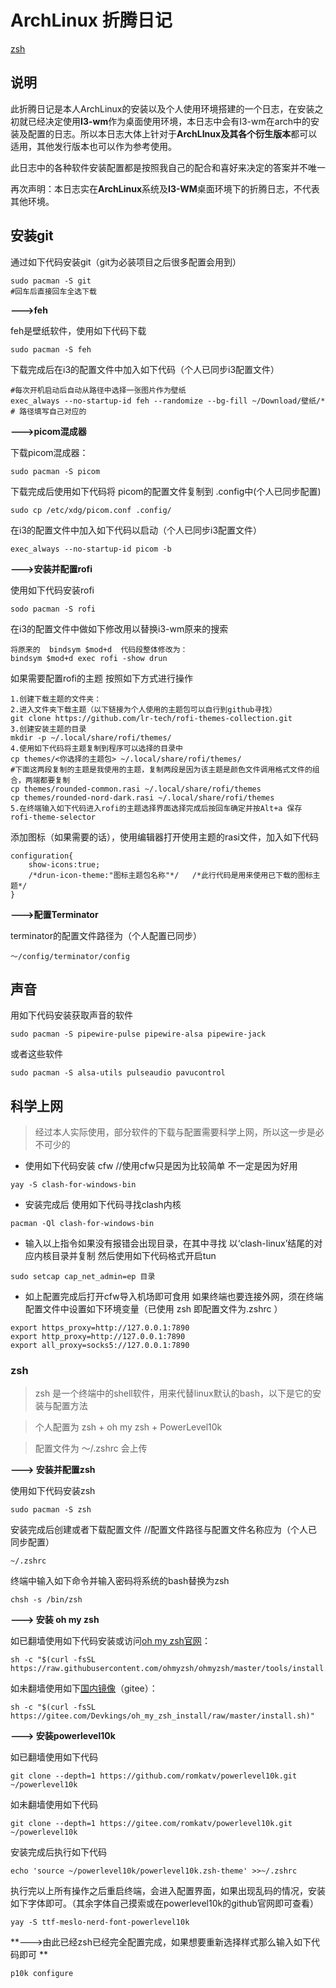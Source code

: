 # ArchLinux 折腾日记

[zsh](###zsh)

## 说明

​		此折腾日记是本人ArchLinux的安装以及个人使用环境搭建的一个日志，在安装之初就已经决定使用**I3-wm**作为桌面使用环境，本日志中会有I3-wm在arch中的安装及配置的日志。所以本日志大体上针对于**ArchLInux及其各个衍生版本**都可以适用，其他发行版本也可以作为参考使用。

​		此日志中的各种软件安装配置都是按照我自己的配合和喜好来决定的答案并不唯一

再次声明：本日志实在**ArchLinux**系统及**I3-WM**桌面环境下的折腾日志，不代表其他环境。

## 安装git

通过如下代码安装git（git为必装项目之后很多配置会用到）

```
sudo pacman -S git
#回车后直接回车全选下载
```

**--->feh**

feh是壁纸软件，使用如下代码下载

```
sudo pacman -S feh
```

下载完成后在i3的配置文件中加入如下代码（个人已同步i3配置文件）

```
#每次开机启动后自动从路径中选择一张图片作为壁纸
exec_always --no-startup-id feh --randomize --bg-fill ~/Download/壁纸/*
# 路径填写自己对应的
```



**--->picom混成器**

下载picom混成器：

```
sudo pacman -S picom
```

下载完成后使用如下代码将 picom的配置文件复制到  .config中(个人已同步配置)

```
sudo cp /etc/xdg/picom.conf .config/
```

在i3的配置文件中加入如下代码以启动（个人已同步i3配置文件）

```
exec_always --no-startup-id picom -b
```

**--->安装并配置rofi**

使用如下代码安装rofi

```
sodo pacman -S rofi
```

在i3的配置文件中做如下修改用以替换i3-wm原来的搜索

```
将原来的  bindsym $mod+d  代码段整体修改为：
bindsym $mod+d exec rofi -show drun
```

如果需要配置rofi的主题 按照如下方式进行操作

```
1.创建下载主题的文件夹：
2.进入文件夹下载主题（以下链接为个人使用的主题包可以自行到github寻找）
git clone https://github.com/lr-tech/rofi-themes-collection.git
3.创建安装主题的目录
mkdir -p ~/.local/share/rofi/themes/
4.使用如下代码将主题复制到程序可以选择的目录中
cp themes/<你选择的主题包> ~/.local/share/rofi/themes/
#下面这两段复制的主题是我使用的主题，复制两段是因为该主题是颜色文件调用格式文件的组合，两端都要复制
cp themes/rounded-common.rasi ~/.local/share/rofi/themes
cp themes/rounded-nord-dark.rasi ~/.local/share/rofi/themes
5.在终端输入如下代码进入rofi的主题选择界面选择完成后按回车确定并按Alt+a 保存
rofi-theme-selector
```

添加图标（如果需要的话），使用编辑器打开使用主题的rasi文件，加入如下代码

```
configuration{
	show-icons:true;
	/*drun-icon-theme:"图标主题包名称"*/   /*此行代码是用来使用已下载的图标主题*/   
}
```



**--->配置Terminator**

terminator的配置文件路径为（个人配置已同步）

```
～/config/terminator/config
```



## 声音

用如下代码安装获取声音的软件

```
sudo pacman -S pipewire-pulse pipewire-alsa pipewire-jack
```

或者这些软件

```
sudo pacman -S alsa-utils pulseaudio pavucontrol
```



## 科学上网

> 经过本人实际使用，部分软件的下载与配置需要科学上网，所以这一步是必不可少的

* 使用如下代码安装 cfw //使用cfw只是因为比较简单 不一定是因为好用

```
yay -S clash-for-windows-bin
```

* 安装完成后 使用如下代码寻找clash内核

```
pacman -Ql clash-for-windows-bin
```

* 输入以上指令如果没有报错会出现目录，在其中寻找 以‘clash-linux’结尾的对应内核目录并复制
  然后使用如下代码格式开启tun

```
sudo setcap cap_net_admin=ep 目录
```

* 如上配置完成后打开cfw导入机场即可食用
  如果终端也要连接外网，须在终端配置文件中设置如下环境变量（已使用 zsh 即配置文件为.zshrc ）

```
export https_proxy=http://127.0.0.1:7890
export http_proxy=http://127.0.0.1:7890
export all_proxy=socks5://127.0.0.1:7890
```



### zsh

> zsh 是一个终端中的shell软件，用来代替linux默认的bash，以下是它的安装与配置方法

> 个人配置为 zsh + oh my zsh + PowerLevel10k

> 配置文件为 ～/.zshrc  会上传

**---> 安装并配置zsh**

使用如下代码安装zsh 

```
sudo pacman -S zsh
```

安装完成后创建或者下载配置文件   //配置文件路径与配置文件名称应为（个人已同步配置）

```
~/.zshrc
```

终端中输入如下命令并输入密码将系统的bash替换为zsh

```
chsh -s /bin/zsh
```

**---> 安装 oh my zsh**

如已翻墙使用如下代码安装或访问[oh my zsh官网](ohmyz.sh)：

```
sh -c "$(curl -fsSL https://raw.githubusercontent.com/ohmyzsh/ohmyzsh/master/tools/install.sh)"   
```

如未翻墙使用如下[国内镜像](https://gitee.com/Devkings/oh_my_zsh_install?_from=gitee_search)（gitee）：

```
sh -c "$(curl -fsSL https://gitee.com/Devkings/oh_my_zsh_install/raw/master/install.sh)"
```

**---> 安装powerlevel10k**

如已翻墙使用如下代码

```
git clone --depth=1 https://github.com/romkatv/powerlevel10k.git ~/powerlevel10k
```

如未翻墙使用如下代码

```
git clone --depth=1 https://gitee.com/romkatv/powerlevel10k.git ~/powerlevel10k
```

安装完成后执行如下代码

```
echo 'source ~/powerlevel10k/powerlevel10k.zsh-theme' >>~/.zshrc
```

执行完以上所有操作之后重启终端，会进入配置界面，如果出现乱码的情况，安装如下字体即可。（其余字体自己摸索或在powerlevel10k的github官网即可查看）

```
yay -S ttf-meslo-nerd-font-powerlevel10k
```

**--->由此已经zsh已经完全配置完成，如果想要重新选择样式那么输入如下代码即可 **

```
p10k configure
```

